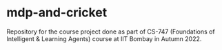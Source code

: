 # mdp-and-cricket
Repository for the course project done as part of CS-747 (Foundations of Intelligent &amp; Learning Agents) course at IIT Bombay in Autumn 2022.  
